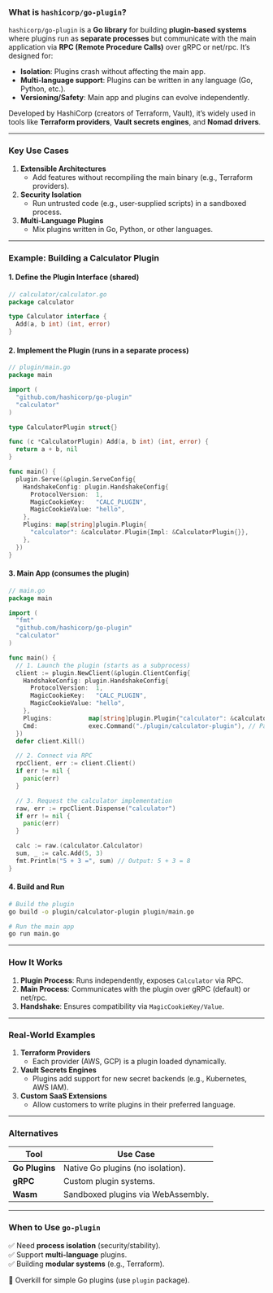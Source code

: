 ### **What is `hashicorp/go-plugin`?**
`hashicorp/go-plugin` is a **Go library** for building **plugin-based systems** where 
  plugins run as **separate processes** but communicate with the main application via 
  **RPC (Remote Procedure Calls)** over gRPC or net/rpc. It’s designed for:  
- **Isolation**: Plugins crash without affecting the main app.  
- **Multi-language support**: Plugins can be written in any language (Go, Python, etc.).  
- **Versioning/Safety**: Main app and plugins can evolve independently.  

Developed by HashiCorp (creators of Terraform, Vault), it’s widely used in tools like 
**Terraform providers**, **Vault secrets engines**, and **Nomad drivers**.

---

### **Key Use Cases**
1. **Extensible Architectures**  
   - Add features without recompiling the main binary (e.g., Terraform providers).  
2. **Security Isolation**  
   - Run untrusted code (e.g., user-supplied scripts) in a sandboxed process.  
3. **Multi-Language Plugins**  
   - Mix plugins written in Go, Python, or other languages.  

---

### **Example: Building a Calculator Plugin**
#### **1. Define the Plugin Interface (shared)**
```go
// calculator/calculator.go
package calculator

type Calculator interface {
  Add(a, b int) (int, error)
}
```

#### **2. Implement the Plugin (runs in a separate process)**
```go
// plugin/main.go
package main

import (
  "github.com/hashicorp/go-plugin"
  "calculator"
)

type CalculatorPlugin struct{}

func (c *CalculatorPlugin) Add(a, b int) (int, error) {
  return a + b, nil
}

func main() {
  plugin.Serve(&plugin.ServeConfig{
    HandshakeConfig: plugin.HandshakeConfig{
      ProtocolVersion:  1,
      MagicCookieKey:   "CALC_PLUGIN",
      MagicCookieValue: "hello",
    },
    Plugins: map[string]plugin.Plugin{
      "calculator": &calculator.Plugin{Impl: &CalculatorPlugin{}},
    },
  })
}
```

#### **3. Main App (consumes the plugin)**
```go
// main.go
package main

import (
  "fmt"
  "github.com/hashicorp/go-plugin"
  "calculator"
)

func main() {
  // 1. Launch the plugin (starts as a subprocess)
  client := plugin.NewClient(&plugin.ClientConfig{
    HandshakeConfig: plugin.HandshakeConfig{
      ProtocolVersion:  1,
      MagicCookieKey:   "CALC_PLUGIN",
      MagicCookieValue: "hello",
    },
    Plugins:          map[string]plugin.Plugin{"calculator": &calculator.Plugin{}},
    Cmd:              exec.Command("./plugin/calculator-plugin"), // Path to plugin binary
  })
  defer client.Kill()

  // 2. Connect via RPC
  rpcClient, err := client.Client()
  if err != nil {
    panic(err)
  }

  // 3. Request the calculator implementation
  raw, err := rpcClient.Dispense("calculator")
  if err != nil {
    panic(err)
  }

  calc := raw.(calculator.Calculator)
  sum, _ := calc.Add(5, 3)
  fmt.Println("5 + 3 =", sum) // Output: 5 + 3 = 8
}
```

#### **4. Build and Run**
```bash
# Build the plugin
go build -o plugin/calculator-plugin plugin/main.go

# Run the main app
go run main.go
```

---

### **How It Works**
1. **Plugin Process**: Runs independently, exposes `Calculator` via RPC.  
2. **Main Process**: Communicates with the plugin over gRPC (default) or net/rpc.  
3. **Handshake**: Ensures compatibility via `MagicCookieKey/Value`.  

---

### **Real-World Examples**
1. **Terraform Providers**  
   - Each provider (AWS, GCP) is a plugin loaded dynamically.  
2. **Vault Secrets Engines**  
   - Plugins add support for new secret backends (e.g., Kubernetes, AWS IAM).  
3. **Custom SaaS Extensions**  
   - Allow customers to write plugins in their preferred language.  

---

### **Alternatives**
| Tool                | Use Case                          |
|---------------------|-----------------------------------|
| **Go Plugins**      | Native Go plugins (no isolation). |
| **gRPC**            | Custom plugin systems.            |
| **Wasm**            | Sandboxed plugins via WebAssembly.|

---

### **When to Use `go-plugin`**
✅ Need **process isolation** (security/stability).  
✅ Support **multi-language** plugins.  
✅ Building **modular systems** (e.g., Terraform).  

🚫 Overkill for simple Go plugins (use `plugin` package).  

